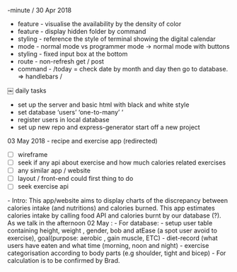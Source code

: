 -minute
/
30 Apr 2018
- feature - visualise the availability by the density of color
- feature - display hidden folder by command 
- styling - reference the style of terminal showing the digital calendar
- mode - normal mode vs programmer mode -> normal mode with buttons
- styling - fixed input box at the bottom
- route - non-refresh get / post
- command - /today = check date by month and day then go to database. => handlebars
/

￼
daily tasks
- set up the server and basic html with black and white style 
- set database ‘users’  ‘one-to-many’ ‘
- register users in local database
- set up new repo and express-generator start off a new project 
</break>


03 May 2018 - recipe and exercise app (redirected)
</break>
- [ ] wireframe
- [ ] seek if any api about exercise and how much calories related exercises
- [ ] any similar app / website
- [ ] layout / front-end could first thing to do
- [ ] seek exercise api
</break>
- Intro: This app/website aims to display charts of the discrepancy between calories intake (and nutritions) and calories burned. This app estimates calories intake by calling food API and calories burnt by our database (?).


</break>
As we talk in the afternoon 02 May :
- For database:
- setup user table containing height, weight , gender, bob and atEase (a spot user avoid to exercise), goal(purpose: aerobic , gain muscle, ETC)
- diet-record (what users have eaten and what time (morning, noon and night)
- exercise categorisation according to body parts (e.g shoulder, tight and bicep)
- For calculation is to be confirmed by Brad.